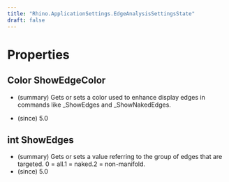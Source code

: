 ```yaml
---
title: "Rhino.ApplicationSettings.EdgeAnalysisSettingsState"
draft: false
---
```


# Properties
## Color ShowEdgeColor
- (summary) 
     Gets or sets a color used to enhance display edges in commands like _ShowEdges and _ShowNakedEdges.
     
- (since) 5.0
## int ShowEdges
- (summary) 
     Gets or sets a value referring to the group of edges that are targeted.
     0 = all.1 = naked.2 = non-manifold.
- (since) 5.0
